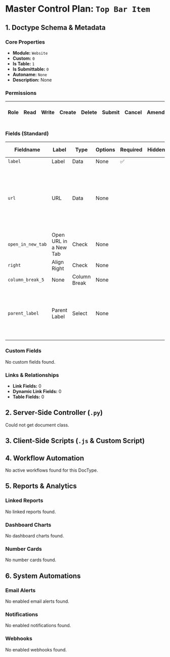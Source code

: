 # Master Control Plan: `Top Bar Item`

## 1. Doctype Schema & Metadata

### Core Properties
- **Module:** `Website`
- **Custom:** `0`
- **Is Table:** `1`
- **Is Submittable:** `0`
- **Autoname:** `None`
- **Description:** None

### Permissions
| Role | Read | Write | Create | Delete | Submit | Cancel | Amend | Report | Import | Export | Print | Email | Share | Set User Perms |
|---|---|---|---|---|---|---|---|---|---|---|---|---|---|---|


### Fields (Standard)
| Fieldname | Label | Type | Options | Required | Hidden | Read Only | Default | Description |
|---|---|---|---|---|---|---|---|---|
| `label` | Label | Data | None | ✅ |  |  | None | None |
| `url` | URL | Data | None |  |  |  | None | Link to the page you want to open. Leave blank if you want to make it a group parent. |
| `open_in_new_tab` | Open URL in a New Tab | Check | None |  |  |  | 0 | None |
| `right` | Align Right | Check | None |  |  |  | 1 | None |
| `column_break_5` | None | Column Break | None |  |  |  | None | None |
| `parent_label` | Parent Label | Select | None |  |  |  | None | If you set this, this Item will come in a drop-down under the selected parent. |


### Custom Fields
No custom fields found.


### Links & Relationships
- **Link Fields:** 0
- **Dynamic Link Fields:** 0
- **Table Fields:** 0

## 2. Server-Side Controller (`.py`)
Could not get document class.


## 3. Client-Side Scripts (`.js` & Custom Script)




## 4. Workflow Automation
No active workflows found for this DocType.


## 5. Reports & Analytics
### Linked Reports
No linked reports found.


### Dashboard Charts
No dashboard charts found.


### Number Cards
No number cards found.


## 6. System Automations
### Email Alerts
No enabled email alerts found.


### Notifications
No enabled notifications found.


### Webhooks
No enabled webhooks found.
